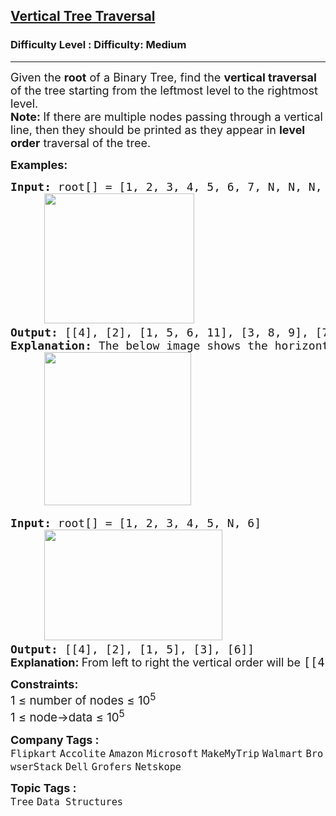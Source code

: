 <h2><a href="https://www.geeksforgeeks.org/problems/print-a-binary-tree-in-vertical-order/1">Vertical Tree Traversal</a></h2><h3>Difficulty Level : Difficulty: Medium</h3><hr><div class="problems_problem_content__Xm_eO"><p><span style="font-size: 18px;">Given the <strong>root</strong> of a Binary Tree, find the <strong>vertical traversal</strong> of the tree starting from the leftmost level to the rightmost level.<br><strong>Note: </strong>If there are multiple nodes passing through a vertical line, then they should be printed as they appear in <strong>level order</strong> traversal of the tree.</span></p>
<p><span style="font-size: 18px;"><strong>Examples:</strong></span></p>
<pre><span style="font-size: 18px;"><strong style="font-size: 18px;">Input: </strong><span style="font-size: 18px;">root[]</span><strong style="font-size: 18px;"> </strong><span style="font-size: 18px;">= [1, 2, 3, 4, 5, 6, 7, N, N, N, 8, N, 9, N, 10, 11, N]<br>     <img style="font-family: -apple-system, BlinkMacSystemFont, 'Segoe UI', Roboto, Oxygen, Ubuntu, Cantarell, 'Open Sans', 'Helvetica Neue', sans-serif;" src="https://media.geeksforgeeks.org/img-practice/prod/addEditProblem/912839/Web/Other/blobid0_1759225165.webp" width="240" height="208">  &nbsp;            
</span></span><span style="font-size: 18px;"><strong>Output: </strong>[[4], [2], [1, 5, 6, 11], [3, 8, 9], [7], [10]]
<strong>Explanation: </strong>The below image shows the horizontal distances used to print vertical traversal starting from the leftmost level to the rightmost level.<br> &nbsp; &nbsp; <img src="https://media.geeksforgeeks.org/img-practice/prod/addEditProblem/912839/Web/Other/blobid1_1759225180.webp" width="235" height="245"></span>
</pre>
<pre><span style="font-size: 18px;"><strong style="font-size: 18px;">Input: </strong><span style="font-size: 18px;">root[] = </span><span style="font-size: 18px;">[1, 2, 3, 4, 5, N, 6]<br>     <img src="https://media.geeksforgeeks.org/img-practice/prod/addEditProblem/912839/Web/Other/blobid3_1759225275.webp" width="285" height="177"></span>
<strong style="font-size: 18px;">Output: </strong><span style="font-size: 18px;">[[4], [2], [1, 5], [3], [6]]</span><strong style="font-size: 18px;"><br></strong></span><strong style="font-size: 18px; font-family: -apple-system, BlinkMacSystemFont, 'Segoe UI', Roboto, Oxygen, Ubuntu, Cantarell, 'Open Sans', 'Helvetica Neue', sans-serif;">Explanation: </strong><span style="font-size: 18px; font-family: -apple-system, BlinkMacSystemFont, 'Segoe UI', Roboto, Oxygen, Ubuntu, Cantarell, 'Open Sans', 'Helvetica Neue', sans-serif;">From left to right the vertical order will be </span><span style="font-size: 14pt;">[[4], [2], [1, 5], [3], [6]]</span></pre>
<p><span style="font-size: 18px;"><strong>Constraints:</strong><br><span style="font-size: 14pt;">1&nbsp;</span></span><span style="font-size: 14pt;"><span style="font-family: -apple-system, BlinkMacSystemFont, 'Segoe UI', Roboto, Oxygen, Ubuntu, Cantarell, 'Open Sans', 'Helvetica Neue', sans-serif;">≤ </span><span style="font-family: -apple-system, BlinkMacSystemFont, 'Segoe UI', Roboto, Oxygen, Ubuntu, Cantarell, 'Open Sans', 'Helvetica Neue', sans-serif;">number of nodes&nbsp;</span><span style="font-family: -apple-system, BlinkMacSystemFont, 'Segoe UI', Roboto, Oxygen, Ubuntu, Cantarell, 'Open Sans', 'Helvetica Neue', sans-serif;">≤ </span><span style="font-family: -apple-system, BlinkMacSystemFont, 'Segoe UI', Roboto, Oxygen, Ubuntu, Cantarell, 'Open Sans', 'Helvetica Neue', sans-serif;">10</span><sup style="font-family: -apple-system, BlinkMacSystemFont, 'Segoe UI', Roboto, Oxygen, Ubuntu, Cantarell, 'Open Sans', 'Helvetica Neue', sans-serif;">5<br></sup>1&nbsp;<span style="font-family: -apple-system, BlinkMacSystemFont, 'Segoe UI', Roboto, Oxygen, Ubuntu, Cantarell, 'Open Sans', 'Helvetica Neue', sans-serif;">≤ </span><span style="font-family: -apple-system, BlinkMacSystemFont, 'Segoe UI', Roboto, Oxygen, Ubuntu, Cantarell, 'Open Sans', 'Helvetica Neue', sans-serif;">node-&gt;data&nbsp;</span><span style="font-family: -apple-system, BlinkMacSystemFont, 'Segoe UI', Roboto, Oxygen, Ubuntu, Cantarell, 'Open Sans', 'Helvetica Neue', sans-serif;">≤ </span><span style="font-family: -apple-system, BlinkMacSystemFont, 'Segoe UI', Roboto, Oxygen, Ubuntu, Cantarell, 'Open Sans', 'Helvetica Neue', sans-serif;">10</span><sup style="font-family: -apple-system, BlinkMacSystemFont, 'Segoe UI', Roboto, Oxygen, Ubuntu, Cantarell, 'Open Sans', 'Helvetica Neue', sans-serif;">5</sup></span></p></div><p><span style=font-size:18px><strong>Company Tags : </strong><br><code>Flipkart</code>&nbsp;<code>Accolite</code>&nbsp;<code>Amazon</code>&nbsp;<code>Microsoft</code>&nbsp;<code>MakeMyTrip</code>&nbsp;<code>Walmart</code>&nbsp;<code>BrowserStack</code>&nbsp;<code>Dell</code>&nbsp;<code>Grofers</code>&nbsp;<code>Netskope</code>&nbsp;<br><p><span style=font-size:18px><strong>Topic Tags : </strong><br><code>Tree</code>&nbsp;<code>Data Structures</code>&nbsp;